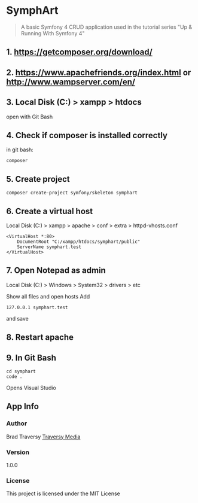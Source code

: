 # SymphArt

> A basic Symfony 4 CRUD application used in the tutorial series "Up & Running With Symfony 4"

## 1. https://getcomposer.org/download/

## 2. https://www.apachefriends.org/index.html or http://www.wampserver.com/en/

## 3. Local Disk (C:) > xampp > htdocs
open with Git Bash

## 4. Check if composer is installed correctly
in git bash: 
```
composer
```
## 5. Create project
```
composer create-project symfony/skeleton symphart
```
## 6. Create a virtual host
Local Disk (C:) > xampp > apache > conf > extra > httpd-vhosts.conf
```
<VirtualHost *:80>
    DocumentRoot "C:/xampp/htdocs/symphart/public"
    ServerName symphart.test
</VirtualHost>
```

## 7. Open Notepad as admin  
Local Disk (C:) > Windows > System32 > drivers > etc

Show all files and open hosts
Add 
```
127.0.0.1 symphart.test
```
and save

## 8. Restart apache

## 9. In Git Bash
```
cd symphart
code .
```

Opens Visual Studio

## App Info

### Author

Brad Traversy
[Traversy Media](http://www.traversymedia.com)

### Version

1.0.0

### License

This project is licensed under the MIT License

